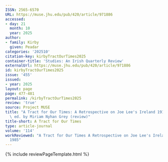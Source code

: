 ```yaml
---
ISSN: 2565-6570
URL: https://muse.jhu.edu/pub/420/article/971886
accessed:
- day: 21
  month: 10
  year: 2025
author:
- family: Kirby
  given: Peadar
categories: '202510'
citation-key: kirbyTractOurTimes2025
container-title: 'Studies: An Irish Quarterly Review'
externalUrl: https://muse.jhu.edu/pub/420/article/971886
id: kirbyTractOurTimes2025
issue: '455'
issued:
- year: 2025
layout: page
page: 477-481
permalink: /kirbyTractOurTimes2025
review: 'true'
source: Project MUSE
title: "A Tract for Our Times: A Retrospective on Joe Lee's Ireland 1912\u20131985\
  \ ed. by Miriam Nyhan Grey (review)"
title-short: A Tract for Our Times
type: article-journal
volume: '114'
workReviewed: "A Tract for Our Times A Retrospective on Joe Lee's Ireland 1912\u2013\
  1985"
---
```

{% include reviewPageTemplate.html %}